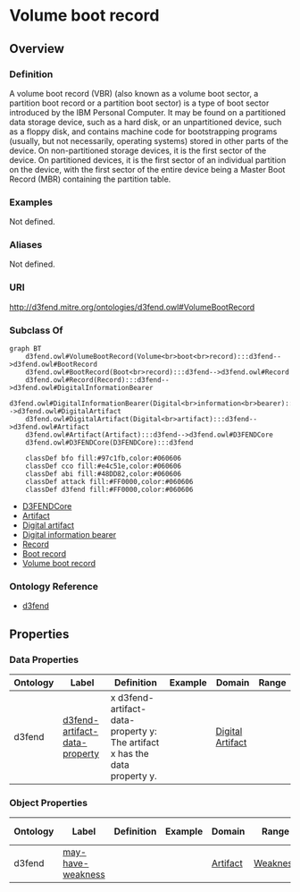 # Volume boot record

## Overview

### Definition
A volume boot record (VBR) (also known as a volume boot sector, a partition boot record or a partition boot sector) is a type of boot sector introduced by the IBM Personal Computer. It may be found on a partitioned data storage device, such as a hard disk, or an unpartitioned device, such as a floppy disk, and contains machine code for bootstrapping programs (usually, but not necessarily, operating systems) stored in other parts of the device. On non-partitioned storage devices, it is the first sector of the device. On partitioned devices, it is the first sector of an individual partition on the device, with the first sector of the entire device being a Master Boot Record (MBR) containing the partition table.

### Examples
Not defined.

### Aliases
Not defined.

### URI
http://d3fend.mitre.org/ontologies/d3fend.owl#VolumeBootRecord

### Subclass Of
```mermaid
graph BT
    d3fend.owl#VolumeBootRecord(Volume<br>boot<br>record):::d3fend-->d3fend.owl#BootRecord
    d3fend.owl#BootRecord(Boot<br>record):::d3fend-->d3fend.owl#Record
    d3fend.owl#Record(Record):::d3fend-->d3fend.owl#DigitalInformationBearer
    d3fend.owl#DigitalInformationBearer(Digital<br>information<br>bearer):::d3fend-->d3fend.owl#DigitalArtifact
    d3fend.owl#DigitalArtifact(Digital<br>artifact):::d3fend-->d3fend.owl#Artifact
    d3fend.owl#Artifact(Artifact):::d3fend-->d3fend.owl#D3FENDCore
    d3fend.owl#D3FENDCore(D3FENDCore):::d3fend
    
    classDef bfo fill:#97c1fb,color:#060606
    classDef cco fill:#e4c51e,color:#060606
    classDef abi fill:#48DD82,color:#060606
    classDef attack fill:#FF0000,color:#060606
    classDef d3fend fill:#FF0000,color:#060606
```

- [D3FENDCore](/docs/ontology/reference/model/D3FENDCore/D3FENDCore.md)
- [Artifact](/docs/ontology/reference/model/D3FENDCore/Artifact/Artifact.md)
- [Digital artifact](/docs/ontology/reference/model/D3FENDCore/Artifact/Digital%20artifact/Digital%20artifact.md)
- [Digital information bearer](/docs/ontology/reference/model/D3FENDCore/Artifact/Digital%20artifact/Digital%20information%20bearer/Digital%20information%20bearer.md)
- [Record](/docs/ontology/reference/model/D3FENDCore/Artifact/Digital%20artifact/Digital%20information%20bearer/Record/Record.md)
- [Boot record](/docs/ontology/reference/model/D3FENDCore/Artifact/Digital%20artifact/Digital%20information%20bearer/Record/Boot%20record/Boot%20record.md)
- [Volume boot record](/docs/ontology/reference/model/D3FENDCore/Artifact/Digital%20artifact/Digital%20information%20bearer/Record/Boot%20record/Volume%20boot%20record/Volume%20boot%20record.md)


### Ontology Reference
- [d3fend](http://d3fend.mitre.org/ontologies/d3fend.owl#)

## Properties
### Data Properties
| Ontology | Label | Definition | Example | Domain | Range |
|----------|-------|------------|---------|--------|-------|
| d3fend | [d3fend-artifact-data-property](http://d3fend.mitre.org/ontologies/d3fend.owl#d3fend-artifact-data-property) | x d3fend-artifact-data-property y: The artifact x has the data property y. |  | [Digital Artifact](/docs/ontology/reference/model/D3FENDCore/Artifact/Digital%20artifact/Digital%20artifact.md) | []() |

### Object Properties
| Ontology | Label | Definition | Example | Domain | Range | Inverse Of |
|----------|-------|------------|---------|--------|-------|------------|
| d3fend | [may-have-weakness](http://d3fend.mitre.org/ontologies/d3fend.owl#may-have-weakness) |  |  | [Artifact](/docs/ontology/reference/model/D3FENDCore/Artifact/Artifact.md) | [Weakness](/docs/ontology/reference/model/D3FENDCore/Weakness/Weakness.md) | []() |

